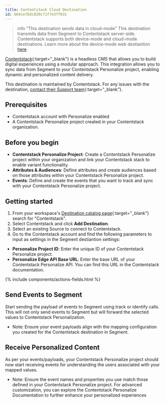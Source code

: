```yaml
---
title: Contentstack Cloud Destination
id: 664ce7bdc820c71f7e3ff031
---
```


> info "This destination sends data in cloud-mode"
> This destination transmits data from Segment to Contentstack server-side. Contentstack supports both device-mode and cloud-mode destinations. Learn more about the device-mode web destiantion [here](docs/connections/destinations/catalog/contentstack-web).

[Contentstack](https://www.contentstack.com/?utm_source=segment&utm_medium=docs&utm_campaign=partners){:target="_blank”} is a headless CMS that allows you to build digital experiences using a modular approach. This integration allows you to sync data from Segment to your Contentstack Personalize project, enabling dynamic and personalized content delivery.

This destination is maintained by Contentstack. For any issues with the destination, [contact their Support team](https://www.contentstack.com/customers/support){:target="_blank”}.

## Prerequisites

- Contentstack account with Personalize enabled
- A Contentstack Personalize project created in your Contentstack organization.

## Before you begin

- **Contentstack Personalize Project**: Create a Contentstack Personalize project within your organization and link your Contentstack stack to enable variant functionality.
- **Attributes & Audiences**: Define attributes and create audiences based on those attributes within your Contentstack Personalize project.
- **Events**: Define and create the events that you want to track and sync with your Contentstack Personalize project.

## Getting started

1. From your workspace's [Destination catalog page](https://app.segment.com/goto-my-workspace/destinations/catalog){:target="_blank”} search for "Contentstack".
2. Select Contentstack and click **Add Destination**.
3. Select an existing Source to connect to Contentstack.
4. Go to the Contentstack account and find the following parameters to input as settings in the Segment destiantion settings:
  - **Personalize Project ID**: Enter the unique ID of your Contentstack Personalize project.
  - **Personalize Edge API Base URL**: Enter the base URL of your Contentstack Personalize API. You can find this URL in the Contentstack documentation.

{% include components/actions-fields.html %}

## Send Events to Segment

Start sending the payload of events to Segment using track or identify calls. This will not only send events to Segment but will forward the selected values to Contentstack Personalization.
- Note: Ensure your event payloads align with the mapping configuration you created for the Contentstack destination in Segment.

## Receive Personalized Content

As per your events/payloads, your Contentstack Personalize project should now start receiving events for understanding the users associated with your mapped values.

- Note: Ensure the event names and properties you use match those defined in your Contentstack Personalize project. For advanced customization, you can explore the Contentstack Personalize Documentation to further enhance your personalized experiences
